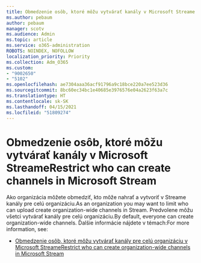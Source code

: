 ```yaml
---
title: Obmedzenie osôb, ktoré môžu vytvárať kanály v Microsoft Streame
ms.author: pebaum
author: pebaum
manager: scotv
ms.audience: Admin
ms.topic: article
ms.service: o365-administration
ROBOTS: NOINDEX, NOFOLLOW
localization_priority: Priority
ms.collection: Adm_O365
ms.custom:
- "9002650"
- "5102"
ms.openlocfilehash: ae7304aaa36acf91796a9c18bce220a7ee523d36
ms.sourcegitcommit: 8bc60ec34bc1e40685e3976576e04a2623f63a7c
ms.translationtype: HT
ms.contentlocale: sk-SK
ms.lasthandoff: 04/15/2021
ms.locfileid: "51809274"
---
```

# <a name="restrict-who-can-create-channels-in-microsoft-stream"></a><span data-ttu-id="adf73-102">Obmedzenie osôb, ktoré môžu vytvárať kanály v Microsoft Streame</span><span class="sxs-lookup"><span data-stu-id="adf73-102">Restrict who can create channels in Microsoft Stream</span></span>

<span data-ttu-id="adf73-103">Ako organizácia môžete obmedziť, kto môže nahrať a vytvoriť v Streame kanály pre celú organizáciu.</span><span class="sxs-lookup"><span data-stu-id="adf73-103">As an organization you may want to limit who can upload create organization-wide channels in Stream.</span></span> <span data-ttu-id="adf73-104">Predvolene môžu všetci vytvárať kanály pre celú organizáciu.</span><span class="sxs-lookup"><span data-stu-id="adf73-104">By default, everyone can create organization-wide channels.</span></span> <span data-ttu-id="adf73-105">Ďalšie informácie nájdete v témach:</span><span class="sxs-lookup"><span data-stu-id="adf73-105">For more information, see:</span></span>

- [<span data-ttu-id="adf73-106">Obmedzenie osôb, ktoré môžu vytvárať kanály pre celú organizáciu v Microsoft Streame</span><span class="sxs-lookup"><span data-stu-id="adf73-106">Restrict who can create organization-wide channels in Microsoft Stream</span></span>](https://docs.microsoft.com/stream/restrict-companywide-channels)
